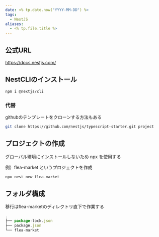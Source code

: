 ```yaml
---
date: <% tp.date.now("YYYY-MM-DD") %>
tags:
  - NestJS
aliases:
  - <% tp.file.title %>
---
```

## 公式URL

https://docs.nestjs.com/

## NestCLIのインストール

```bash
npm i @nextjs/cli
```

### 代替

githubのテンプレートをクローンする方法もある

```bash
git clone https://github.com/nestjs/typescript-starter.git project
```

## プロジェクトの作成

グローバル環境にインストールしないため npx を使用する

例）flea-market というプロジェクトを作成

```bash
npx nest new flea-market
```

## フォルダ構成

移行はflea-marketのディレクトリ直下で作業する

```ts
.
├── package-lock.json
├── package.json
└── flea-market
```